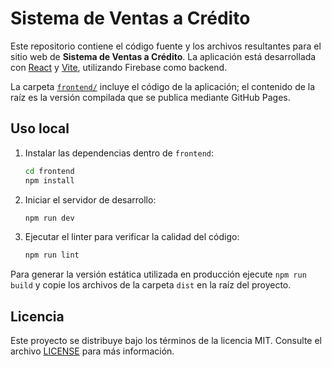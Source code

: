 # Sistema de Ventas a Crédito

Este repositorio contiene el código fuente y los archivos resultantes para el sitio web de **Sistema de Ventas a Crédito**. La aplicación está desarrollada con [React](https://react.dev/) y [Vite](https://vitejs.dev/), utilizando Firebase como backend.

La carpeta [`frontend/`](frontend/) incluye el código de la aplicación; el contenido de la raíz es la versión compilada que se publica mediante GitHub Pages.

## Uso local

1. Instalar las dependencias dentro de `frontend`:
   ```bash
   cd frontend
   npm install
   ```
2. Iniciar el servidor de desarrollo:
   ```bash
   npm run dev
   ```
3. Ejecutar el linter para verificar la calidad del código:
   ```bash
   npm run lint
   ```

Para generar la versión estática utilizada en producción ejecute `npm run build` y copie los archivos de la carpeta `dist` en la raíz del proyecto.

## Licencia

Este proyecto se distribuye bajo los términos de la licencia MIT. Consulte el archivo [LICENSE](LICENSE) para más información.
